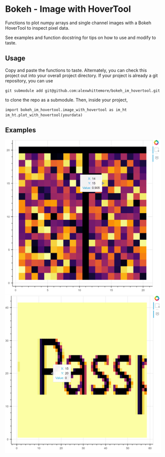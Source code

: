 # Bokeh - Image with HoverTool
Functions to plot numpy arrays and single channel images with a Bokeh HoverTool to inspect pixel data.

See examples and function docstring for tips on how to use and modify to taste.

## Usage

Copy and paste the functions to taste. Alternately, you can check this project out into your overall project directory. If your project is already a git repository, you can use

`git submodule add git@github.com:alexwhittemore/bokeh_im_hovertool.git`

to clone the repo as a submodule. Then, inside your project,

`import bokeh_im_hovertool.image_with_hovertool as im_ht
im_ht.plot_with_hovertool(yourdata)`


## Examples
![Rendered numpy array](/example_screenshots/random_t.png?raw=true "Rendered numpy array")
![Test image from file](/example_screenshots/image.png?raw=true "Image loaded from file with PIL")